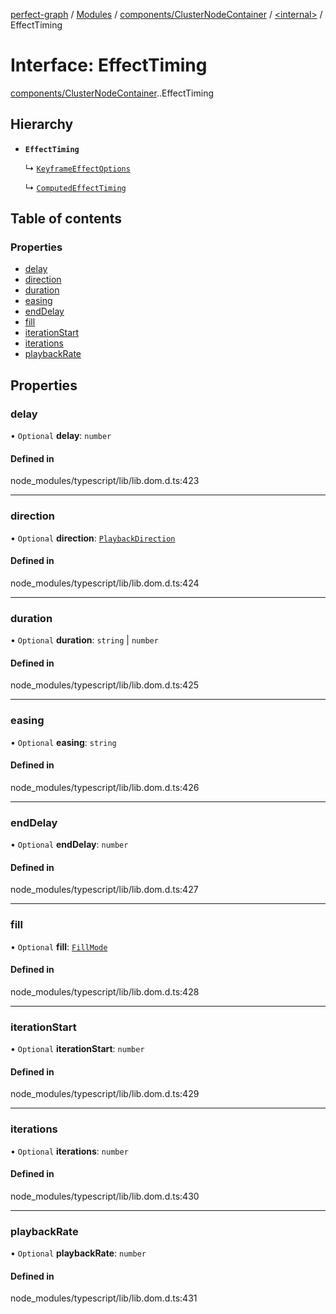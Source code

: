 [perfect-graph](../README.md) / [Modules](../modules.md) / [components/ClusterNodeContainer](../modules/components_ClusterNodeContainer.md) / [<internal\>](../modules/components_ClusterNodeContainer._internal_.md) / EffectTiming

# Interface: EffectTiming

[components/ClusterNodeContainer](../modules/components_ClusterNodeContainer.md).[<internal>](../modules/components_ClusterNodeContainer._internal_.md).EffectTiming

## Hierarchy

- **`EffectTiming`**

  ↳ [`KeyframeEffectOptions`](components_ClusterNodeContainer._internal_.KeyframeEffectOptions.md)

  ↳ [`ComputedEffectTiming`](components_ClusterNodeContainer._internal_.ComputedEffectTiming.md)

## Table of contents

### Properties

- [delay](components_ClusterNodeContainer._internal_.EffectTiming.md#delay)
- [direction](components_ClusterNodeContainer._internal_.EffectTiming.md#direction)
- [duration](components_ClusterNodeContainer._internal_.EffectTiming.md#duration)
- [easing](components_ClusterNodeContainer._internal_.EffectTiming.md#easing)
- [endDelay](components_ClusterNodeContainer._internal_.EffectTiming.md#enddelay)
- [fill](components_ClusterNodeContainer._internal_.EffectTiming.md#fill)
- [iterationStart](components_ClusterNodeContainer._internal_.EffectTiming.md#iterationstart)
- [iterations](components_ClusterNodeContainer._internal_.EffectTiming.md#iterations)
- [playbackRate](components_ClusterNodeContainer._internal_.EffectTiming.md#playbackrate)

## Properties

### delay

• `Optional` **delay**: `number`

#### Defined in

node_modules/typescript/lib/lib.dom.d.ts:423

___

### direction

• `Optional` **direction**: [`PlaybackDirection`](../modules/components_ClusterNodeContainer._internal_.md#playbackdirection)

#### Defined in

node_modules/typescript/lib/lib.dom.d.ts:424

___

### duration

• `Optional` **duration**: `string` \| `number`

#### Defined in

node_modules/typescript/lib/lib.dom.d.ts:425

___

### easing

• `Optional` **easing**: `string`

#### Defined in

node_modules/typescript/lib/lib.dom.d.ts:426

___

### endDelay

• `Optional` **endDelay**: `number`

#### Defined in

node_modules/typescript/lib/lib.dom.d.ts:427

___

### fill

• `Optional` **fill**: [`FillMode`](../modules/components_ClusterNodeContainer._internal_.md#fillmode)

#### Defined in

node_modules/typescript/lib/lib.dom.d.ts:428

___

### iterationStart

• `Optional` **iterationStart**: `number`

#### Defined in

node_modules/typescript/lib/lib.dom.d.ts:429

___

### iterations

• `Optional` **iterations**: `number`

#### Defined in

node_modules/typescript/lib/lib.dom.d.ts:430

___

### playbackRate

• `Optional` **playbackRate**: `number`

#### Defined in

node_modules/typescript/lib/lib.dom.d.ts:431
